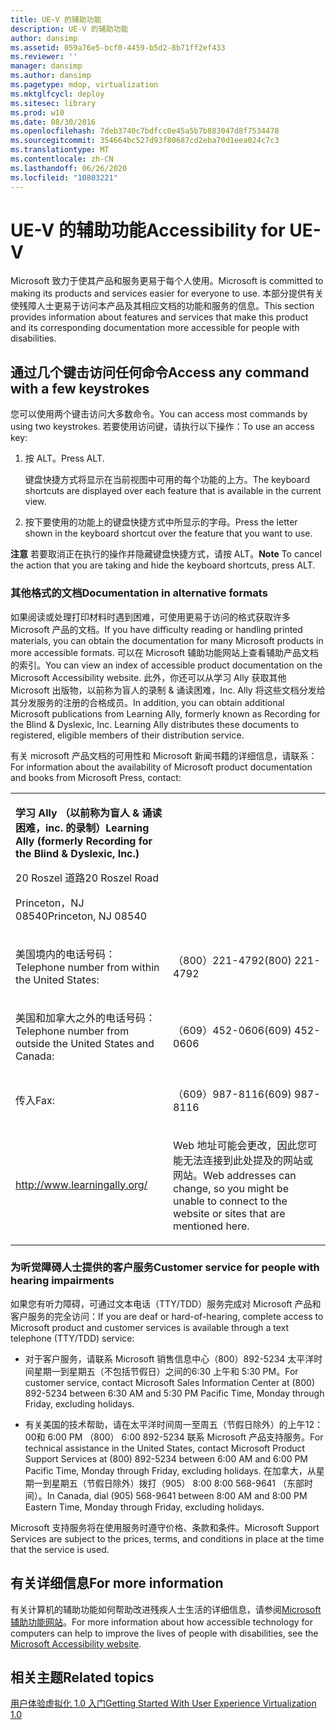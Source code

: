 ```yaml
---
title: UE-V 的辅助功能
description: UE-V 的辅助功能
author: dansimp
ms.assetid: 059a76e5-bcf0-4459-b5d2-8b71ff2ef433
ms.reviewer: ''
manager: dansimp
ms.author: dansimp
ms.pagetype: mdop, virtualization
ms.mktglfcycl: deploy
ms.sitesec: library
ms.prod: w10
ms.date: 08/30/2016
ms.openlocfilehash: 7deb3740c7bdfcc0e45a5b7b883047d8f7534478
ms.sourcegitcommit: 354664bc527d93f80687cd2eba70d1eea024c7c3
ms.translationtype: MT
ms.contentlocale: zh-CN
ms.lasthandoff: 06/26/2020
ms.locfileid: "10803221"
---
```

# <span data-ttu-id="16500-103">UE-V 的辅助功能</span><span class="sxs-lookup"><span data-stu-id="16500-103">Accessibility for UE-V</span></span>


<span data-ttu-id="16500-104">Microsoft 致力于使其产品和服务更易于每个人使用。</span><span class="sxs-lookup"><span data-stu-id="16500-104">Microsoft is committed to making its products and services easier for everyone to use.</span></span> <span data-ttu-id="16500-105">本部分提供有关使残障人士更易于访问本产品及其相应文档的功能和服务的信息。</span><span class="sxs-lookup"><span data-stu-id="16500-105">This section provides information about features and services that make this product and its corresponding documentation more accessible for people with disabilities.</span></span>

## <span data-ttu-id="16500-106">通过几个键击访问任何命令</span><span class="sxs-lookup"><span data-stu-id="16500-106">Access any command with a few keystrokes</span></span>


<span data-ttu-id="16500-107">您可以使用两个键击访问大多数命令。</span><span class="sxs-lookup"><span data-stu-id="16500-107">You can access most commands by using two keystrokes.</span></span> <span data-ttu-id="16500-108">若要使用访问键，请执行以下操作：</span><span class="sxs-lookup"><span data-stu-id="16500-108">To use an access key:</span></span>

1.  <span data-ttu-id="16500-109">按 ALT。</span><span class="sxs-lookup"><span data-stu-id="16500-109">Press ALT.</span></span>

    <span data-ttu-id="16500-110">键盘快捷方式将显示在当前视图中可用的每个功能的上方。</span><span class="sxs-lookup"><span data-stu-id="16500-110">The keyboard shortcuts are displayed over each feature that is available in the current view.</span></span>

2.  <span data-ttu-id="16500-111">按下要使用的功能上的键盘快捷方式中所显示的字母。</span><span class="sxs-lookup"><span data-stu-id="16500-111">Press the letter shown in the keyboard shortcut over the feature that you want to use.</span></span>

<span data-ttu-id="16500-112">**注意** 若要取消正在执行的操作并隐藏键盘快捷方式，请按 ALT。</span><span class="sxs-lookup"><span data-stu-id="16500-112">**Note** To cancel the action that you are taking and hide the keyboard shortcuts, press ALT.</span></span>

 

### <span data-ttu-id="16500-113">其他格式的文档</span><span class="sxs-lookup"><span data-stu-id="16500-113">Documentation in alternative formats</span></span>

<span data-ttu-id="16500-114">如果阅读或处理打印材料时遇到困难，可使用更易于访问的格式获取许多 Microsoft 产品的文档。</span><span class="sxs-lookup"><span data-stu-id="16500-114">If you have difficulty reading or handling printed materials, you can obtain the documentation for many Microsoft products in more accessible formats.</span></span> <span data-ttu-id="16500-115">可以在 Microsoft 辅助功能网站上查看辅助产品文档的索引。</span><span class="sxs-lookup"><span data-stu-id="16500-115">You can view an index of accessible product documentation on the Microsoft Accessibility website.</span></span> <span data-ttu-id="16500-116">此外，你还可以从学习 Ally 获取其他 Microsoft 出版物，以前称为盲人的录制 & 诵读困难，Inc. Ally 将这些文档分发给其分发服务的注册的合格成员。</span><span class="sxs-lookup"><span data-stu-id="16500-116">In addition, you can obtain additional Microsoft publications from Learning Ally, formerly known as Recording for the Blind & Dyslexic, Inc. Learning Ally distributes these documents to registered, eligible members of their distribution service.</span></span>

<span data-ttu-id="16500-117">有关 microsoft 产品文档的可用性和 Microsoft 新闻书籍的详细信息，请联系：</span><span class="sxs-lookup"><span data-stu-id="16500-117">For information about the availability of Microsoft product documentation and books from Microsoft Press, contact:</span></span>

<table>
<colgroup>
<col width="50%" />
<col width="50%" />
</colgroup>
<tbody>
<tr class="odd">
<td align="left"><p><strong><span data-ttu-id="16500-118">学习 Ally （以前称为盲人 &amp; 诵读困难，inc. 的录制）</span><span class="sxs-lookup"><span data-stu-id="16500-118">Learning Ally (formerly Recording for the Blind &amp; Dyslexic, Inc.)</span></span></strong></p>
<p><span data-ttu-id="16500-119">20 Roszel 道路</span><span class="sxs-lookup"><span data-stu-id="16500-119">20 Roszel Road</span></span></p>
<p><span data-ttu-id="16500-120">Princeton，NJ 08540</span><span class="sxs-lookup"><span data-stu-id="16500-120">Princeton, NJ 08540</span></span></p></td>
<td align="left"><p></p></td>
</tr>
<tr class="even">
<td align="left"><p><span data-ttu-id="16500-121">美国境内的电话号码：</span><span class="sxs-lookup"><span data-stu-id="16500-121">Telephone number from within the United States:</span></span></p></td>
<td align="left"><p><span data-ttu-id="16500-122">（800）221-4792</span><span class="sxs-lookup"><span data-stu-id="16500-122">(800) 221-4792</span></span></p></td>
</tr>
<tr class="odd">
<td align="left"><p><span data-ttu-id="16500-123">美国和加拿大之外的电话号码：</span><span class="sxs-lookup"><span data-stu-id="16500-123">Telephone number from outside the United States and Canada:</span></span></p></td>
<td align="left"><p><span data-ttu-id="16500-124">（609）452-0606</span><span class="sxs-lookup"><span data-stu-id="16500-124">(609) 452-0606</span></span></p></td>
</tr>
<tr class="even">
<td align="left"><p><span data-ttu-id="16500-125">传入</span><span class="sxs-lookup"><span data-stu-id="16500-125">Fax:</span></span></p></td>
<td align="left"><p><span data-ttu-id="16500-126">（609）987-8116</span><span class="sxs-lookup"><span data-stu-id="16500-126">(609) 987-8116</span></span></p></td>
</tr>
<tr class="odd">
<td align="left"><p><a href="https://go.microsoft.com/fwlink/p/?linkid=239" data-raw-source="[http://www.learningally.org/](https://go.microsoft.com/fwlink/p/?linkid=239)">http://www.learningally.org/</a></p></td>
<td align="left"><p><span data-ttu-id="16500-127">Web 地址可能会更改，因此您可能无法连接到此处提及的网站或网站。</span><span class="sxs-lookup"><span data-stu-id="16500-127">Web addresses can change, so you might be unable to connect to the website or sites that are mentioned here.</span></span></p></td>
</tr>
</tbody>
</table>

 

### <span data-ttu-id="16500-128">为听觉障碍人士提供的客户服务</span><span class="sxs-lookup"><span data-stu-id="16500-128">Customer service for people with hearing impairments</span></span>

<span data-ttu-id="16500-129">如果您有听力障碍，可通过文本电话（TTY/TDD）服务完成对 Microsoft 产品和客户服务的完全访问：</span><span class="sxs-lookup"><span data-stu-id="16500-129">If you are deaf or hard-of-hearing, complete access to Microsoft product and customer services is available through a text telephone (TTY/TDD) service:</span></span>

-   <span data-ttu-id="16500-130">对于客户服务，请联系 Microsoft 销售信息中心（800）892-5234 太平洋时间星期一到星期五（不包括节假日）之间的6:30 上午和 5:30 PM。</span><span class="sxs-lookup"><span data-stu-id="16500-130">For customer service, contact Microsoft Sales Information Center at (800) 892-5234 between 6:30 AM and 5:30 PM Pacific Time, Monday through Friday, excluding holidays.</span></span>

-   <span data-ttu-id="16500-131">有关美国的技术帮助，请在太平洋时间周一至周五（节假日除外）的上午12：00和 6:00 PM （800） 6:00 892-5234 联系 Microsoft 产品支持服务。</span><span class="sxs-lookup"><span data-stu-id="16500-131">For technical assistance in the United States, contact Microsoft Product Support Services at (800) 892-5234 between 6:00 AM and 6:00 PM Pacific Time, Monday through Friday, excluding holidays.</span></span> <span data-ttu-id="16500-132">在加拿大，从星期一到星期五（节假日除外）拨打（905） 8:00 8:00 568-9641 （东部时间）。</span><span class="sxs-lookup"><span data-stu-id="16500-132">In Canada, dial (905) 568-9641 between 8:00 AM and 8:00 PM Eastern Time, Monday through Friday, excluding holidays.</span></span>

<span data-ttu-id="16500-133">Microsoft 支持服务将在使用服务时遵守价格、条款和条件。</span><span class="sxs-lookup"><span data-stu-id="16500-133">Microsoft Support Services are subject to the prices, terms, and conditions in place at the time that the service is used.</span></span>

## <span data-ttu-id="16500-134">有关详细信息</span><span class="sxs-lookup"><span data-stu-id="16500-134">For more information</span></span>


<span data-ttu-id="16500-135">有关计算机的辅助功能如何帮助改进残疾人士生活的详细信息，请参阅[Microsoft 辅助功能网站](https://go.microsoft.com/fwlink/p/?linkid=8431)。</span><span class="sxs-lookup"><span data-stu-id="16500-135">For more information about how accessible technology for computers can help to improve the lives of people with disabilities, see the [Microsoft Accessibility website](https://go.microsoft.com/fwlink/p/?linkid=8431).</span></span>

## <span data-ttu-id="16500-136">相关主题</span><span class="sxs-lookup"><span data-stu-id="16500-136">Related topics</span></span>


[<span data-ttu-id="16500-137">用户体验虚拟化 1.0 入门</span><span class="sxs-lookup"><span data-stu-id="16500-137">Getting Started With User Experience Virtualization 1.0</span></span>](getting-started-with-user-experience-virtualization-10.md)

 

 





